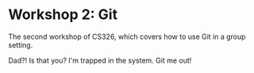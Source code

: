# Workshop 2: Git
The second workshop of CS326, which covers how to use Git in a group setting.

Dad?! Is that you? I'm trapped in the system. Git me out!
